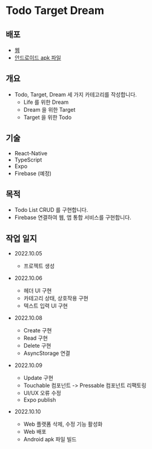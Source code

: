 # Todo Target Dream

## 배포

- [웹](https://hyeonwooga.github.io/react-native__todo-target-dream/)
- [안드로이드 apk 파일](https://drive.google.com/file/d/1phc8dHgyBvH46ohlPqZKJwPJsYhwsqkt/view?usp=sharing)

## 개요

- Todo, Target, Dream 세 가지 카테고리를 작성합니다.
  - Life 를 위한 Dream
  - Dream 을 위한 Target
  - Target 을 위한 Todo

## 기술

- React-Native
- TypeScript
- Expo
- Firebase (예정)

## 목적

- Todo List CRUD 를 구현합니다.
- Firebase 연결하여 웹, 앱 통합 서비스를 구현합니다.

## 작업 일지

- 2022.10.05

  - 프로젝트 생성

- 2022.10.06

  - 헤더 UI 구현
  - 카테고리 상태, 상호작용 구현
  - 텍스트 입력 UI 구현

- 2022.10.08

  - Create 구현
  - Read 구현
  - Delete 구현
  - AsyncStorage 연결

- 2022.10.09

  - Update 구현
  - Touchable 컴포넌트 -> Pressable 컴포넌트 리팩토링
  - UI/UX 오류 수정
  - Expo publish
  
- 2022.10.10

  - Web 플랫폼 삭제, 수정 기능 활성화
  - Web 배포
  - Android apk 파일 빌드

